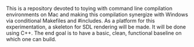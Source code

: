 This is a repository devoted to toying with command line compilation environments on Mac and
making this compilation synergize with Windows via conditional Makefiles and #includes. As a platform for this experimentation, a skeleton for SDL rendering will be made. It will be done using C++. The end goal is to have a basic, clean, functional baseline on which one can build.
